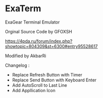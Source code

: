 # ExaTerm
ExaGear Terminal Emulator

Orginal Source Code by GFOXSH

https://4pda.ru/forum/index.php?showtopic=804309&st=6300#entry95528617

Modified by AkbarRi

Changelog :
- Replace Refresh Button with Timer
- Replace Send Button with Keyboard Enter
- Add AutoScroll to Last Line
- Add Appllication Icon
